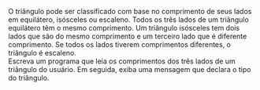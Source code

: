 O triângulo pode ser classificado com base no comprimento de
seus lados em equilátero, isósceles ou escaleno. Todos os três lados de um
triângulo equilátero têm o mesmo comprimento. Um triângulo isósceles tem dois
lados que são do mesmo comprimento e um terceiro lado que é diferente comprimento.
Se todos os lados tiverem comprimentos diferentes, o triângulo é escaleno.  
Escreva um programa que leia os comprimentos dos três lados de um triângulo do usuário. Em seguida, exiba uma mensagem que declara o tipo do triângulo.